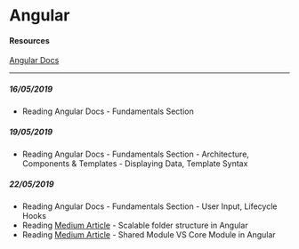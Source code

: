 # Angular

#### Resources

[Angular Docs](https://angular.io/docs)
___



##### 16/05/2019
- Reading Angular Docs - Fundamentals Section

##### 19/05/2019
- Reading Angular Docs - Fundamentals Section - Architecture, Components & Templates - Displaying Data, Template Syntax

##### 22/05/2019
- Reading Angular Docs - Fundamentals Section - User Input, Lifecycle Hooks
- Reading [Medium Article](https://itnext.io/choosing-a-highly-scalable-folder-structure-in-angular-d987de65ec7) - Scalable folder structure in Angular
- Reading [Medium Article](https://medium.com/@benmohamehdi/angular-best-practices-coremodule-vs-sharedmodule-25f6721aa2ef) - Shared Module VS Core Module in Angular